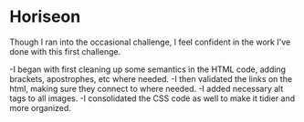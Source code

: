 # Horiseon

Though I ran into the occasional challenge, I feel confident in the work I've done with this first challenge.

-I began with first cleaning up some semantics in the HTML code, adding brackets, apostrophes, etc where needed. 
-I then validated the links on the html, making sure they connect to where needed.
-I added necessary alt tags to all images.
-I consolidated the CSS code as well to make it tidier and more organized.